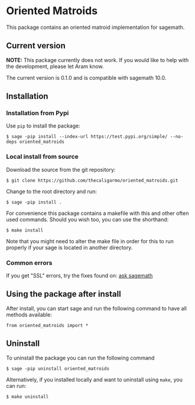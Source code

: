 # Oriented Matroids

This package contains an oriented matroid implementation for sagemath.

## Current version

**NOTE:** This package currently does not work. If you would like to help with the development, please let Aram know.

The current version is 0.1.0 and is compatible with sagemath 10.0.

## Installation

### Installation from Pypi
Use `pip` to install the package:

```
$ sage -pip install --index-url https://test.pypi.org/simple/ --no-deps oriented_matroids
```

### Local install from source
Download the source from the git repository:
```
$ git clone https://github.com/thecaligarmo/oriented_matroids.git
```

Change to the root directory and run:
```
$ sage -pip install .
```

For convenience this package contains a makefile with this and other often used commands. Should you wish too, you can use the shorthand:

```
$ make install
```

Note that you might need to alter the make file in order for this to run properly if your sage is located in another directory.

### Common errors

If you get "SSL" errors, try the fixes found on: [ask sagemath](https://ask.sagemath.org/question/51130/ssl-error-using-sage-pip-install-to-download-a-package/)

## Using the package after install
After install, you can start sage and run the following command to have all methods available:
```
from oriented_matroids import *
```

## Uninstall
To uninstall the package you can run the following command
```
$ sage -pip uninstall oriented_matroids
```

Alternatively, if you installed locally and want to uninstall using `make`, you can run:
```
$ make uninstall
```
